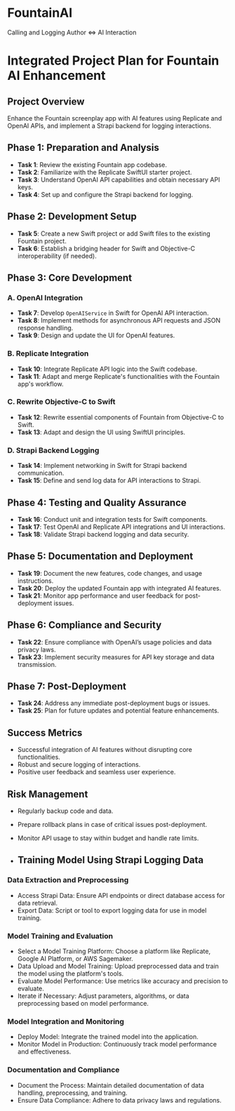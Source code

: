 # FountainAI
Calling and Logging Author &lt;=> AI Interaction  


# Integrated Project Plan for Fountain AI Enhancement

## Project Overview
Enhance the Fountain screenplay app with AI features using Replicate and OpenAI APIs, and implement a Strapi backend for logging interactions.

## Phase 1: Preparation and Analysis
- **Task 1**: Review the existing Fountain app codebase.
- **Task 2**: Familiarize with the Replicate SwiftUI starter project.
- **Task 3**: Understand OpenAI API capabilities and obtain necessary API keys.
- **Task 4**: Set up and configure the Strapi backend for logging.

## Phase 2: Development Setup
- **Task 5**: Create a new Swift project or add Swift files to the existing Fountain project.
- **Task 6**: Establish a bridging header for Swift and Objective-C interoperability (if needed).

## Phase 3: Core Development
### A. OpenAI Integration
- **Task 7**: Develop `OpenAIService` in Swift for OpenAI API interaction.
- **Task 8**: Implement methods for asynchronous API requests and JSON response handling.
- **Task 9**: Design and update the UI for OpenAI features.

### B. Replicate Integration
- **Task 10**: Integrate Replicate API logic into the Swift codebase.
- **Task 11**: Adapt and merge Replicate's functionalities with the Fountain app's workflow.

### C. Rewrite Objective-C to Swift
- **Task 12**: Rewrite essential components of Fountain from Objective-C to Swift.
- **Task 13**: Adapt and design the UI using SwiftUI principles.

### D. Strapi Backend Logging
- **Task 14**: Implement networking in Swift for Strapi backend communication.
- **Task 15**: Define and send log data for API interactions to Strapi.

## Phase 4: Testing and Quality Assurance
- **Task 16**: Conduct unit and integration tests for Swift components.
- **Task 17**: Test OpenAI and Replicate API integrations and UI interactions.
- **Task 18**: Validate Strapi backend logging and data security.

## Phase 5: Documentation and Deployment
- **Task 19**: Document the new features, code changes, and usage instructions.
- **Task 20**: Deploy the updated Fountain app with integrated AI features.
- **Task 21**: Monitor app performance and user feedback for post-deployment issues.

## Phase 6: Compliance and Security
- **Task 22**: Ensure compliance with OpenAI’s usage policies and data privacy laws.
- **Task 23**: Implement security measures for API key storage and data transmission.

## Phase 7: Post-Deployment
- **Task 24**: Address any immediate post-deployment bugs or issues.
- **Task 25**: Plan for future updates and potential feature enhancements.

## Success Metrics
- Successful integration of AI features without disrupting core functionalities.
- Robust and secure logging of interactions.
- Positive user feedback and seamless user experience.

## Risk Management
- Regularly backup code and data.
- Prepare rollback plans in case of critical issues post-deployment.
- Monitor API usage to stay within budget and handle rate limits.

- ## Training Model Using Strapi Logging Data

### Data Extraction and Preprocessing
- Access Strapi Data: Ensure API endpoints or direct database access for data retrieval.
- Export Data: Script or tool to export logging data for use in model training.

### Model Training and Evaluation
- Select a Model Training Platform: Choose a platform like Replicate, Google AI Platform, or AWS Sagemaker.
- Data Upload and Model Training: Upload preprocessed data and train the model using the platform's tools.
- Evaluate Model Performance: Use metrics like accuracy and precision to evaluate.
- Iterate if Necessary: Adjust parameters, algorithms, or data preprocessing based on model performance.

### Model Integration and Monitoring
- Deploy Model: Integrate the trained model into the application.
- Monitor Model in Production: Continuously track model performance and effectiveness.

### Documentation and Compliance
- Document the Process: Maintain detailed documentation of data handling, preprocessing, and training.
- Ensure Data Compliance: Adhere to data privacy laws and regulations.


